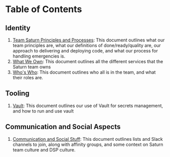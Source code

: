 # Table of Contents

## Identity
1. [Team Saturn Principles and Processes](identity/Team-Saturn-Principles-and-Processes.md): This document outlines what our team principles are, what our definitions of done/ready/quality are, our approach to delivering and deploying code, and what our process for handling emergencies is.
2. [What We Own](identity/What-We-Own.md): This document outlines all the different services that the Saturn team owns
3. [Who's Who](identity/Whos-Who.md): This document outlines who all is in the team, and what their roles are.

## Tooling
1. [Vault](tooling/Vault.md): This document outlines our use of Vault for secrets management, and how to run and use vault

## Communication and Social Aspects
1. [Communication and Social Stuff](social/communication_and_social_stuff.md): This document outlines lists and Slack channels to join, along with affinity groups, and some context on Saturn team culture and DSP culture.
